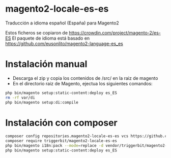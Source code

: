 # magento2-locale-es-es

Traducción a idioma español (España) para Magento2

Estos ficheros se copiaron de https://crowdin.com/project/magento-2/es-ES
El paquete de idioma está basado en https://github.com/eusonlito/magento2-language-es_es

# Instalación manual
 - Descarga el zip y copia los contenidos de /src/ en la raiz de magento
 - En el directorio raiz de Magento, ejectua los siguientes comandos:
```bash
php bin/magento setup:static-content:deploy es_ES
rm -rf var/di
php bin/magento setup:di:compile
```

# Instalación con composer
```bash
composer config repositories.magento2-locale-es-es vcs https://github.com/triggerbit/magento2-locale-es-es
composer require triggerbit/magento2-locale-es-es
php bin/magento i18n:pack --mode=replace -d vendor/triggerbit/magento2-locale-es-es/es_ES.csv . es_ES
php bin/magento setup:static-content:deploy es_ES
```